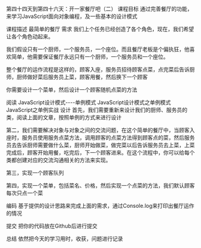 第四十四天到第四十六天：开一家餐厅吧（二）
课程目标
通过完善餐厅的功能，来学习JavaScript面向对象编程，及一些基本的设计模式

课程描述
最简单的餐厅
需求
我们上个任务已经创造了各个角色，现在，我们希望让各个角色动起来。

我们假设只有一个厨师，一个服务员，一个座位。而且餐厅老板是个偏执狂，他喜欢简单，他需要保证餐厅永远只有一个厨师，一个服务员和一个座位。

整个餐厅的运作流程是这样的，顾客入座，服务员招待顾客点菜，点完菜后告诉厨师，厨师做好菜后服务员上菜，顾客用餐，然后换下一个顾客

你需要设计一个菜单，然后设计一个顾客随机点菜的方法

阅读
JavaScript设计模式----单例模式
JavaScript设计模式之单例模式
JavaScript之单例实战
设计
首先，我们需要重新来设计我们的厨师、服务员的类，阅读上面的文章，按照单例的方式来进行设计

第二，我们需要解决对象与对象之间的交流问题，在这个简单的餐厅中，当顾客入座时，服务员使用服务点菜方法，调用顾客的点菜方法得到顾客点的菜，然后服务员去告诉厨师需要做什么菜，厨师开始做菜，做完菜以后告诉服务员去上菜，上菜完成后，顾客开始用餐，吃完后，下一个顾客进来。在这个流程中，你可以给每个类都创建对应的交流沟通相关的方法来实现。

第三，实现一个顾客队列

第四，实现一个菜单，包括菜名、价格，然后实现一个点菜的方法，我们默认顾客每次只点一个菜

编码
基于提供的设计思路来完成上面的需求，通过Console.log来打印出餐厅运作的情况

提交
把你的代码放在Github后进行提交

总结
依然把今天的学习用时，收获，问题进行记录
